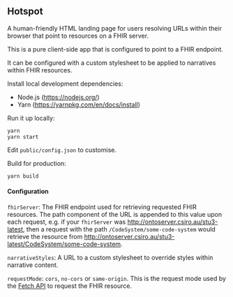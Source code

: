 ## Hotspot

A human-friendly HTML landing page for users resolving URLs within their browser that point to resources on a FHIR server.

This is a pure client-side app that is configured to point to a FHIR endpoint.

It can be configured with a custom stylesheet to be applied to narratives within FHIR resources.

Install local development dependencies:

* Node.js (https://nodejs.org/)
* Yarn (https://yarnpkg.com/en/docs/install)

Run it up locally:

```
yarn
yarn start
```

Edit `public/config.json` to customise.

Build for production:

```
yarn build
```

#### Configuration

`fhirServer`: The FHIR endpoint used for retrieving requested FHIR resources.
The path component of the URL is appended to this value upon each request, e.g.
if your `fhirServer` was http://ontoserver.csiro.au/stu3-latest, then a request
with the path `/CodeSystem/some-code-system` would retrieve the resource from
http://ontoserver.csiro.au/stu3-latest/CodeSystem/some-code-system.

`narrativeStyles`: A URL to a custom stylesheet to override styles within
narrative content.

`requestMode`: `cors`, `no-cors` or `same-origin`. This is the request mode used
by the [Fetch
API](https://developer.mozilla.org/en-US/docs/Web/API/WindowOrWorkerGlobalScope/fetch#Parameters)
to request the FHIR resource.
